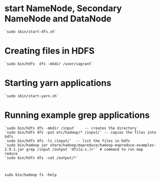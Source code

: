 # start NameNode, Secondary NameNode and DataNode
    `sudo sbin/start-dfs.sh`

# Creating files in HDFS

    `sudo bin/hdfs  dfs -mkdir /user/vagrant`

# Starting yarn applications
    `sudo sbin/start-yarn.sh`

# Running example grep applications
    `sudo bin/hdfs dfs -mkdir /input`    -- creates the directory
    `sudo bin/hdfs dfs -put etc/hadoop/* /input/` -- copies the files into hdfs
    `sudo bin/hdfs dfs -ls /input/`  -- list the files in hdfs
    `sudo bin/hadoop jar share/hadoop/mapreduce/hadoop-mapreduce-examples-2.9.1.jar grep /input /output 'dfs[a-z.]+'` # command to run map reduce
    `sudo bin/hdfs dfs -cat /output/*`



    sudo bin/hadoop fs -help
